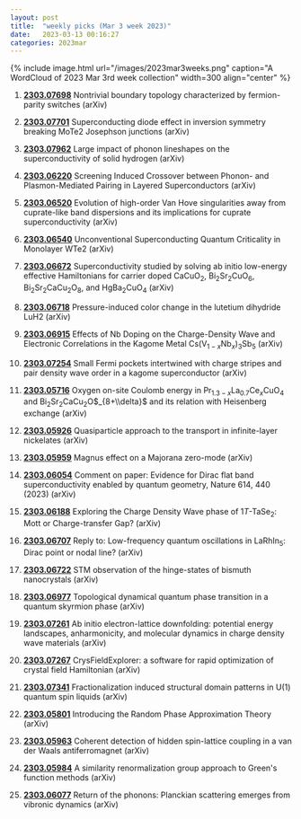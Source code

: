 ```yaml
---
layout: post
title:  "weekly picks (Mar 3 week 2023)"
date:   2023-03-13 00:16:27
categories: 2023mar
---
```



{% include image.html url="/images/2023mar3weeks.png" caption="A WordCloud of 2023 Mar 3rd week collection" width=300 align="center" %}



1. **[2303.07698](http://arxiv.org/abs/2303.07698)** Nontrivial boundary topology characterized by fermion-parity switches (arXiv)

1. **[2303.07701](http://arxiv.org/abs/2303.07701)** Superconducting diode effect in inversion symmetry breaking MoTe2 Josephson junctions (arXiv)

1. **[2303.07962](http://arxiv.org/abs/2303.07962)** Large impact of phonon lineshapes on the superconductivity of solid hydrogen (arXiv)






1. **[2303.06220](http://arxiv.org/abs/2303.06220)** Screening Induced Crossover between Phonon- and Plasmon-Mediated Pairing in Layered Superconductors (arXiv)

1. **[2303.06520](http://arxiv.org/abs/2303.06520)** Evolution of high-order Van Hove singularities away from cuprate-like band dispersions and its implications for cuprate superconductivity (arXiv)

1. **[2303.06540](http://arxiv.org/abs/2303.06540)** Unconventional Superconducting Quantum Criticality in Monolayer WTe2 (arXiv)

1. **[2303.06672](http://arxiv.org/abs/2303.06672)** Superconductivity studied by solving ab initio low-energy effective Hamiltonians for carrier doped CaCuO$_2$, Bi$_2$Sr$_2$CuO$_6$, Bi$_2$Sr$_2$CaCu$_2$O$_8$, and HgBa$_2$CuO$_4$ (arXiv)

1. **[2303.06718](http://arxiv.org/abs/2303.06718)** Pressure-induced color change in the lutetium dihydride LuH2 (arXiv)

1. **[2303.06915](http://arxiv.org/abs/2303.06915)** Effects of Nb Doping on the Charge-Density Wave and Electronic Correlations in the Kagome Metal Cs(V$_{1-x}$Nb$_{x}$)$_{3}$Sb$_{5}$ (arXiv)

1. **[2303.07254](http://arxiv.org/abs/2303.07254)** Small Fermi pockets intertwined with charge stripes and pair density wave order in a kagome superconductor (arXiv)

1. **[2303.05716](http://arxiv.org/abs/2303.05716)** Oxygen on-site Coulomb energy in Pr$_{1.3-x}$La$_{0.7}$Ce$_x$CuO$_{4}$ and Bi$_2$Sr$_2$CaCu$_2$O$_{8+\\delta}$ and its relation with Heisenberg exchange (arXiv)

1. **[2303.05926](http://arxiv.org/abs/2303.05926)** Quasiparticle approach to the transport in infinite-layer nickelates (arXiv)

1. **[2303.05959](http://arxiv.org/abs/2303.05959)** Magnus effect on a Majorana zero-mode (arXiv)

1. **[2303.06054](http://arxiv.org/abs/2303.06054)** Comment on paper: Evidence for Dirac flat band superconductivity enabled by quantum geometry, Nature 614, 440 (2023) (arXiv)

1. **[2303.06188](http://arxiv.org/abs/2303.06188)** Exploring the Charge Density Wave phase of 1$T$-TaSe$_2$: Mott or Charge-transfer Gap? (arXiv)

1. **[2303.06707](http://arxiv.org/abs/2303.06707)** Reply to: Low-frequency quantum oscillations in LaRhIn$_5$: Dirac point or nodal line? (arXiv)

1. **[2303.06722](http://arxiv.org/abs/2303.06722)** STM observation of the hinge-states of bismuth nanocrystals (arXiv)

1. **[2303.06977](http://arxiv.org/abs/2303.06977)** Topological dynamical quantum phase transition in a quantum skyrmion phase (arXiv)

1. **[2303.07261](http://arxiv.org/abs/2303.07261)** Ab initio electron-lattice downfolding: potential energy landscapes, anharmonicity, and molecular dynamics in charge density wave materials (arXiv)

1. **[2303.07267](http://arxiv.org/abs/2303.07267)** CrysFieldExplorer: a software for rapid optimization of crystal field Hamiltonian (arXiv)

1. **[2303.07341](http://arxiv.org/abs/2303.07341)** Fractionalization induced structural domain patterns in U(1) quantum spin liquids (arXiv)

1. **[2303.05801](http://arxiv.org/abs/2303.05801)** Introducing the Random Phase Approximation Theory (arXiv)

1. **[2303.05963](http://arxiv.org/abs/2303.05963)** Coherent detection of hidden spin-lattice coupling in a van der Waals antiferromagnet (arXiv)

1. **[2303.05984](http://arxiv.org/abs/2303.05984)** A similarity renormalization group approach to Green's function methods (arXiv)

1. **[2303.06077](http://arxiv.org/abs/2303.06077)** Return of the phonons: Planckian scattering emerges from vibronic dynamics (arXiv)

